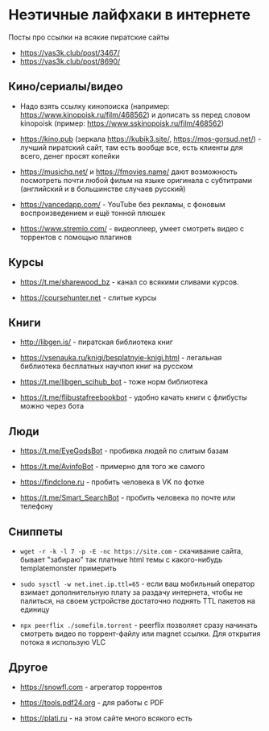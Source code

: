 # Неэтичные лайфхаки в интернете

Посты про ссылки на всякие пиратские сайты
- https://vas3k.club/post/3467/
- https://vas3k.club/post/8690/

## Кино/сериалы/видео
- Надо взять ссылку кинопоиска (например: https://www.kinopoisk.ru/film/468562) и дописать ss перед словом kinopoisk (пример: https://www.sskinopoisk.ru/film/468562)

- https://kino.pub (зеркала https://kubik3.site/, https://mos-gorsud.net/) - лучший пиратский сайт, там есть вообще все, есть клиенты для всего, денег просят копейки

- https://musichq.net/ и https://fmovies.name/ дают возможность посмотреть почти любой фильм на языке оригинала с субтитрами (английский и в большинстве случаев русский)

- https://vancedapp.com/ - YouTube без рекламы, с фоновым воспроизведением и ещё тонной плюшек
- https://www.stremio.com/ - видеоплеер, умеет смотреть видео с торрентов с помощью плагинов

## Курсы

- https://t.me/sharewood_bz - канал со всякими сливами курсов.

- https://coursehunter.net - слитые курсы

## Книги

- http://libgen.is/ - пиратская библиотека книг
- https://vsenauka.ru/knigi/besplatnyie-knigi.html - легальная библиотека бесплатных научпоп книг на русском

- https://t.me/libgen_scihub_bot - тоже норм библиотека

- https://t.me/flibustafreebookbot - удобно качать книги с флибусты можно через бота

## Люди

- https://t.me/EyeGodsBot - пробивка людей по слитым базам

- https://t.me/AvinfoBot - примерно для того же самого

- https://findclone.ru - пробить человека в VK по фотке

- https://t.me/Smart_SearchBot - пробить человека по почте или телефону
	
## Сниппеты

- `wget -r -k -l 7 -p -E -nc https://site.com` - скачивание сайта, бывает "забираю" так платные html темы с какого-нибудь templatemonster примерить

-  `sudo sysctl -w net.inet.ip.ttl=65` - если ваш мобильный оператор взимает дополнительную плату за раздачу интернета, чтобы не палиться, на своем устройстве достаточно поднять TTL пакетов на единицу

- `npx peerflix ./somefilm.torrent` - peerflix позволяет сразу начинать смотреть видео по торрент-файлу или magnet ссылки. Для открытия потока я использую VLC

## Другое

- https://snowfl.com - агрегатор торрентов

- https://tools.pdf24.org - для работы с PDF

- https://plati.ru - на этом сайте много всякого есть
